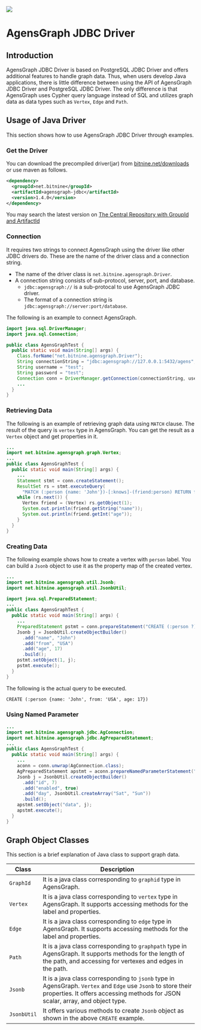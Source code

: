 <img src="http://cfile26.uf.tistory.com/image/251E994857553C91236F07" />

# AgensGraph JDBC Driver

## Introduction ##

AgensGraph JDBC Driver is based on PostgreSQL JDBC Driver and offers additional features to handle graph data. Thus, when users develop Java applications, there is little difference between using the API of AgensGraph JDBC Driver and PostgreSQL JDBC Driver. The only difference is that AgensGraph uses Cypher query language instead of SQL and utilizes graph data as data types such as `Vertex`, `Edge` and `Path`.

## Usage of Java Driver ##

This section shows how to use AgensGraph JDBC Driver through examples.

### Get the Driver ###

You can download the precompiled driver(jar) from [bitnine.net/downloads](http://bitnine.net/downloads) or use maven as follows.
```xml
<dependency>
  <groupId>net.bitnine</groupId>
  <artifactId>agensgraph-jdbc</artifactId>
  <version>1.4.0</version>
</dependency>
```
You may search the latest version on [The Central Repository with GroupId and ArtifactId](http://search.maven.org/#search%7Cgav%7C1%7Cg%3A%22net.bitnine%22%20AND%20a%3A%22agensgraph-jdbc%22)

### Connection ###

It requires two strings to connect AgensGraph using the driver like other JDBC drivers do. These are the name of the driver class and a connection string.

* The name of the driver class is `net.bitnine.agensgraph.Driver`.
* A connection string consists of sub-protocol, server, port, and database.
  * `jdbc:agensgraph://` is a sub-protocal to use AgensGraph JDBC driver.
  * The format of a connection string is `jdbc:agensgraph://server:port/database`.

The following is an example to connect AgensGraph.

```java
import java.sql.DriverManager;
import java.sql.Connection;

public class AgensGraphTest {
  public static void main(String[] args) {
    Class.forName("net.bitnine.agensgraph.Driver");
    String connectionString = "jdbc:agensgraph://127.0.0.1:5432/agens";
	String username = "test";
	String password = "test";
    Connection conn = DriverManager.getConnection(connectionString, username, password);
    ...
  }
}
```

### Retrieving Data ###

The following is an example of retrieving graph data using `MATCH` clause. The result of the query is `vertex` type in AgensGraph. You can get the result as a `Vertex` object and get properties in it.

```java
...
import net.bitnine.agensgraph.graph.Vertex;
...
public class AgensGraphTest {
  public static void main(String[] args) {
    ...
    Statement stmt = conn.createStatement();
    ResultSet rs = stmt.executeQuery(
      "MATCH (:person {name: 'John'})-[:knows]-(friend:person) RETURN friend");
    while (rs.next()) {
      Vertex friend = (Vertex) rs.getObject(1);
      System.out.println(friend.getString("name"));
      System.out.println(friend.getInt("age"));
    }
  }
}
```

### Creating Data ###

The following example shows how to create a vertex with `person` label. You can build a `Jsonb` object to use it as the property map of the created vertex.

```java
...
import net.bitnine.agensgraph.util.Jsonb;
import net.bitnine.agensgraph.util.JsonbUtil;

import java.sql.PreparedStatement;
...
public class AgensGraphTest {
  public static void main(String[] args) {
    ...
    PreparedStatement pstmt = conn.prepareStatement("CREATE (:person ?)");
	Jsonb j = JsonbUtil.createObjectBuilder()
      .add("name", "John")
      .add("from", "USA")
      .add("age", 17)
      .build();
    pstmt.setObject(1, j);
    pstmt.execute();
  }
}
```

The following is the actual query to be executed.

`CREATE (:person {name: 'John', from: 'USA', age: 17})`

### Using Named Parameter ###

```java
...
import net.bitnine.agensgraph.jdbc.AgConnection;
import net.bitnine.agensgraph.jdbc.AgPreparedStatement;
...
public class AgensGraphTest {
  public static void main(String[] args) {
    ...
    aconn = conn.unwrap(AgConnection.class);
    AgPreparedStatement apstmt = aconn.prepareNamedParameterStatement("CREATE ($data)");
	Jsonb j = JsonbUtil.createObjectBuilder()
      .add("id", 7)
      .add("enabled", true)
      .add("day", JsonbUtil.createArray("Sat", "Sun"))
      .build();
    apstmt.setObject("data", j);
    apstmt.execute();
  }
}
```

## Graph Object Classes ##

This section is a brief explanation of Java class to support graph data.

| Class        | Description |
| ------------ | ----------- |
| `GraphId`    | It is a java class corresponding to `graphid` type in AgensGraph. |
| `Vertex`     | It is a java class corresponding to `vertex` type in AgensGraph. It supports accessing methods for the label and properties. |
| `Edge`       | It is a java class corresponding to `edge` type in AgensGraph. It supports accessing methods for the label and properties. |
| `Path`       | It is a java class corresponding to `graphpath` type in AgensGraph. It supports methods for the length of the path, and accessing for vertexes and edges in the path. |
| `Jsonb`      | It is a java class corresponding to `jsonb` type in AgensGraph. `Vertex` and `Edge` use `Jsonb` to store their properties. It offers accessing methods for JSON scalar, array, and object type. |
| `JsonbUtil`  | It offers various methods to create `Jsonb` object as shown in the above `CREATE` example. |
